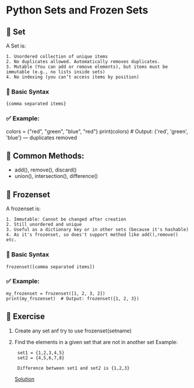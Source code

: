 # Python Sets and Frozen Sets

## 🧮 Set
A Set is:

    1. Unordered collection of unique items
    2. No duplicates allowed. Automatically removes duplicates.
    3. Mutable (You can add or remove elements), but items must be immutable (e.g., no lists inside sets)
    4. No indexing (you can’t access items by position)
  
### 🔧 Basic Syntax
    {comma separated items}

### ✅ Example:
   colors = {"red", "green", "blue", "red"}
    print(colors)  # Output: {'red', 'green', 'blue'} — duplicates removed

## 🔧 Common Methods:
* add(), remove(), discard()
* union(), intersection(), difference()

## 🧊 Frozenset

A frozenset is:

    1. Immutable: Cannot be changed after creation
    2. Still unordered and unique
    3. Useful as a dictionary key or in other sets (because it's hashable)  
    4. As it's frozenset, so does't support method like add(),remove() etc.

### 🔧 Basic Syntax
    frozenset([comma separated items])

### ✅ Example:
    my_frozenset = frozenset([1, 2, 3, 2])
    print(my_frozenset)  # Output: frozenset({1, 2, 3})


## 🧠 Exercise

1. Create any set anf try to use frozenset(setname)

2. Find the elements in a given set that are not in another set
Example:

        set1 = {1,2,3,4,5}
        set2 = {4,5,6,7,8}

        Difference between set1 and set2 is {1,2,3}
   
   [Solution](https://github.com/riteshsingh84/python/tree/main/Basics/19_sets_frozen_sets/exercise.py)
